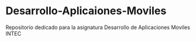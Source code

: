 # Desarrollo-Aplicaiones-Moviles
Repositorio dedicado para la asignatura Desarrollo de Aplicaciones Moviles INTEC
